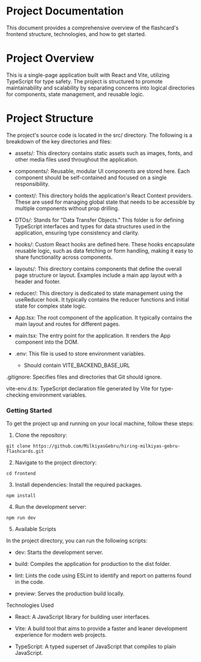 # Project Documentation
This document provides a comprehensive overview of the flashcard's frontend structure, technologies, and how to get started.

# Project Overview
This is a single-page application built with React and Vite, utilizing TypeScript for type safety. The project is structured to promote maintainability and scalability by separating concerns into logical directories for components, state management, and reusable logic.

# Project Structure
The project's source code is located in the src/ directory. The following is a breakdown of the key directories and files:

* assets/: This directory contains static assets such as images, fonts, and other media files used throughout the application.


* components/: Reusable, modular UI components are stored here. Each component should be self-contained and focused on a single responsibility.


* context/: This directory holds the application's React Context providers. These are used for managing global state that needs to be accessible by multiple components without prop drilling.


* DTOs/: Stands for "Data Transfer Objects." This folder is for defining TypeScript interfaces and types for data structures used in the application, ensuring type consistency and clarity.


* hooks/: Custom React hooks are defined here. These hooks encapsulate reusable logic, such as data fetching or form handling, making it easy to share functionality across components.


* layouts/: This directory contains components that define the overall page structure or layout. Examples include a main app layout with a header and footer.


* reducer/: This directory is dedicated to state management using the useReducer hook. It typically contains the reducer functions and initial state for complex state logic.

* App.tsx: The root component of the application. It typically contains the main layout and routes for different pages.

* main.tsx: The entry point for the application. It renders the App component into the DOM.


* .env: This file is used to store environment variables. 
  * Should contain VITE_BACKEND_BASE_URL

.gitignore: Specifies files and directories that Git should ignore.

vite-env.d.ts: TypeScript declaration file generated by Vite for type-checking environment variables.

### Getting Started
To get the project up and running on your local machine, follow these steps:

1. Clone the repository:

```git clone https://github.com/MilkiyasGebru/hiring-milkiyas-gebru-flashcards.git```

2. Navigate to the project directory:

```cd frontend```

3. Install dependencies:
Install the required packages.

```npm install```

4. Run the development server:

``` npm run dev ```



5. Available Scripts

In the project directory, you can run the following scripts:

- dev: Starts the development server.

- build: Compiles the application for production to the dist folder.

- lint: Lints the code using ESLint to identify and report on patterns found in the code.

- preview: Serves the production build locally.


Technologies Used
- React: A JavaScript library for building user interfaces.

- Vite: A build tool that aims to provide a faster and leaner development experience for modern web projects.

- TypeScript: A typed superset of JavaScript that compiles to plain JavaScript.

